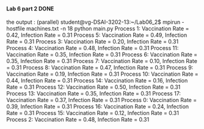 #### Lab 6 part 2 DONE 

the output :
(parallel) student@vg-DSAI-3202-13:~/Lab06_2$ mpirun -hostfile machines.txt -n 18 python main.py
Process 1: Vaccination Rate = 0.42, Infection Rate = 0.31
Process 5: Vaccination Rate = 0.49, Infection Rate = 0.31
Process 3: Vaccination Rate = 0.20, Infection Rate = 0.31
Process 4: Vaccination Rate = 0.48, Infection Rate = 0.31
Process 11: Vaccination Rate = 0.35, Infection Rate = 0.31
Process 6: Vaccination Rate = 0.35, Infection Rate = 0.31
Process 7: Vaccination Rate = 0.10, Infection Rate = 0.31
Process 8: Vaccination Rate = 0.47, Infection Rate = 0.31
Process 9: Vaccination Rate = 0.19, Infection Rate = 0.31
Process 10: Vaccination Rate = 0.44, Infection Rate = 0.31
Process 14: Vaccination Rate = 0.16, Infection Rate = 0.31
Process 12: Vaccination Rate = 0.50, Infection Rate = 0.31
Process 13: Vaccination Rate = 0.35, Infection Rate = 0.31
Process 17: Vaccination Rate = 0.37, Infection Rate = 0.31
Process 0: Vaccination Rate = 0.39, Infection Rate = 0.31
Process 16: Vaccination Rate = 0.24, Infection Rate = 0.31
Process 15: Vaccination Rate = 0.12, Infection Rate = 0.31
Process 2: Vaccination Rate = 0.48, Infection Rate = 0.31
